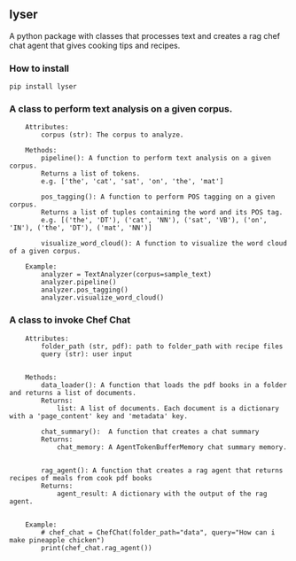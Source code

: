 ## lyser
A python package with classes that processes text and creates a rag chef chat agent that gives cooking tips and recipes. 


### How to install
`pip install lyser`


### A class to perform text analysis on a given corpus.
        Attributes:
            corpus (str): The corpus to analyze.
            
        Methods:
            pipeline(): A function to perform text analysis on a given corpus.
            Returns a list of tokens.
            e.g. ['the', 'cat', 'sat', 'on', 'the', 'mat']
            
            pos_tagging(): A function to perform POS tagging on a given corpus.
            Returns a list of tuples containing the word and its POS tag.
            e.g. [('the', 'DT'), ('cat', 'NN'), ('sat', 'VB'), ('on', 'IN'), ('the', 'DT'), ('mat', 'NN')]
            
            visualize_word_cloud(): A function to visualize the word cloud of a given corpus.
            
        Example:
            analyzer = TextAnalyzer(corpus=sample_text)
            analyzer.pipeline()
            analyzer.pos_tagging()
            analyzer.visualize_word_cloud()

### A class to invoke Chef Chat
        Attributes:
            folder_path (str, pdf): path to folder_path with recipe files
            query (str): user input
            
            
        Methods:
            data_loader(): A function that loads the pdf books in a folder and returns a list of documents.
            Returns:
                list: A list of documents. Each document is a dictionary with a 'page_content' key and 'metadata' key.
            
            chat_summary():  A function that creates a chat summary 
            Returns:
                chat_memory: A AgentTokenBufferMemory chat summary memory.

            
            rag_agent(): A function that creates a rag agent that returns recipes of meals from cook pdf books 
            Returns:
                agent_result: A dictionary with the output of the rag agent.
            
            
        Example:
            # chef_chat = ChefChat(folder_path="data", query="How can i make pineapple chicken")
            print(chef_chat.rag_agent())
